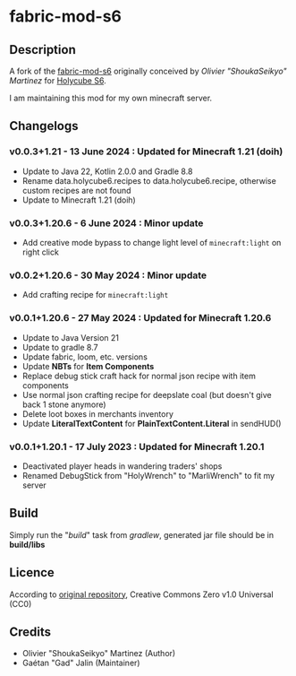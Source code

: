 # fabric-mod-s6

## Description

A fork of the [fabric-mod-s6](https://gitlab.com/holycube/fabric-mod-s6) originally conceived by *Olivier "ShoukaSeikyo" Martinez* for [Holycube S6](https://www.holycube.fr/).

I am maintaining this mod for my own minecraft server.

## Changelogs

### v0.0.3+1.21 - 13 June 2024 : Updated for **Minecraft 1.21** (doih)

- Update to Java 22, Kotlin 2.0.0 and Gradle 8.8
- Rename data.holycube6.recipes to data.holycube6.recipe, otherwise custom recipes are not found
- Update to Minecraft 1.21 (doih)

### v0.0.3+1.20.6 - 6 June 2024 : Minor update

- Add creative mode bypass to change light level of `minecraft:light` on right click

### v0.0.2+1.20.6 - 30 May 2024 : Minor update

- Add crafting recipe for `minecraft:light`

### v0.0.1+1.20.6 - 27 May 2024 : Updated for **Minecraft 1.20.6**

- Update to Java Version 21
- Update to gradle 8.7
- Update fabric, loom, etc. versions
- Update **NBTs** for **Item Components**
- Replace debug stick craft hack for normal json recipe with item components
- Use normal json crafting recipe for deepslate coal (but doesn't give back 1 stone anymore)
- Delete loot boxes in merchants inventory
- Update **LiteralTextContent** for **PlainTextContent.Literal** in sendHUD()

### v0.0.1+1.20.1 - 17 July 2023 : Updated for **Minecraft 1.20.1**
- Deactivated player heads in wandering traders' shops
- Renamed DebugStick from "HolyWrench" to "MarliWrench" to fit my server

## Build

Simply run the "*build*" task from *gradlew*, generated jar file should be in **build/libs**

## Licence

According to [original repository](https://gitlab.com/holycube/fabric-mod-s6), Creative Commons Zero v1.0 Universal (CC0)

## Credits

- Olivier "ShoukaSeikyo" Martinez (Author)
- Gaétan "Gad" Jalin (Maintainer)
